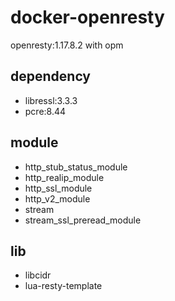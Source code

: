 # docker-openresty

openresty:1.17.8.2 with opm

## dependency

- libressl:3.3.3
- pcre:8.44

## module

- http_stub_status_module
- http_realip_module
- http_ssl_module
- http_v2_module
- stream
- stream_ssl_preread_module

## lib

- libcidr
- lua-resty-template
